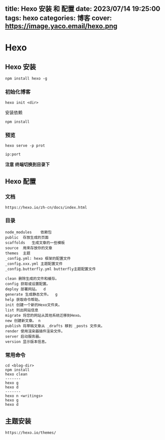 title: Hexo 安装 和 配置
date: 2023/07/14 19:25:00
tags: hexo
categories: 博客
cover: https://image.yaco.email/hexo.png
---




# Hexo 

## Hexo 安装

```shell
npm install hexo -g
```

### 初始化博客

```shell
hexo init <dir>
```

安装依赖

```shell
npm install
```

### 预览

```shell
hexo serve -p prot
```

```html
ip:port
```

**注意**
__终端切换到目录下__


## Hexo 配置

### 文档

```
https://hexo.io/zh-cn/docs/index.html 
```

### 目录

```
node_modules	依赖包
public	存放生成的页面
scaffolds	生成文章的一些模板
source	用来存放你的文章
themes	主题
_config.yml: hexo 框架的配置文件 
_config.xxx.yml 主题配置文件
_config.butterfly.yml butterfly主题配置文件
```

```
clean 删除生成的文件和缓存。 
config 获取或设置配置。
deploy 部署网站。  d
generate 生成静态文件。  g
help 获取命令帮助。
init 创建一个新的Hexo文件夹。
list 列出网站信息
migrate 将您的网站从其他系统迁移到Hexo。
new 创建新文章。 n
publish 将草稿文章从 _drafts 移到 _posts 文件夹。
render 使用渲染器插件渲染文件。
server 启动服务器。
version 显示版本信息。
```

### 常用命令

```shell
cd <blog-dir>
npm install
hexo clean
-------
hexo g
hexo d
-------
hexo n <writings>
hexo g
hexo d
```

## 主题安装

```
https://hexo.io/themes/ 
```

